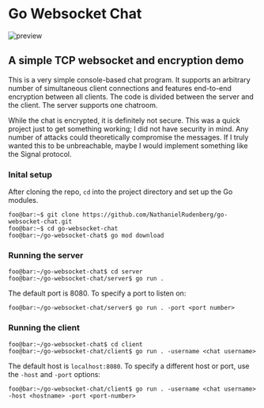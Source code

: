 # Go Websocket Chat

![preview](https://github.com/user-attachments/assets/a044bd91-e015-48d5-9428-7ed20ecf9205)

## A simple TCP websocket and encryption demo

This is a very simple console-based chat program. It supports an arbitrary number of simultaneous client connections and features end-to-end encryption between all clients. The code is divided between the server and the client. The server supports one chatroom.

While the chat is encrypted, it is definitely not secure. This was a quick project just to get something working; I did not have security in mind. Any number of attacks could theoretically compromise the messages. If I truly wanted this to be unbreachable, maybe I would implement something like the Signal protocol.


### Inital setup
After cloning the repo, `cd` into the project directory and set up the Go modules.
```console
foo@bar:~$ git clone https://github.com/NathanielRudenberg/go-websocket-chat.git
foo@bar:~$ cd go-websocket-chat
foo@bar:~/go-websocket-chat$ go mod download
```

### Running the server
```console
foo@bar:~/go-websocket-chat$ cd server
foo@bar:~/go-websocket-chat/server$ go run .
```
The default port is 8080. To specify a port to listen on:
```console
foo@bar:~/go-websocket-chat/server$ go run . -port <port number>
```

### Running the client
```console
foo@bar:~/go-websocket-chat$ cd client
foo@bar:~/go-websocket-chat/client$ go run . -username <chat username>
```
The default host is `localhost:8080`. To specify a different host or port, use the `-host` and `-port` options:
```console
foo@bar:~/go-websocket-chat/client$ go run . -username <chat username> -host <hostname> -port <port-number>
```
